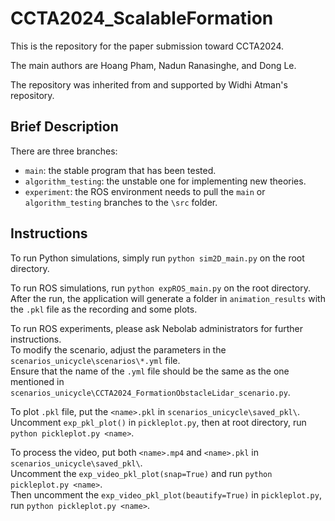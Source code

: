 # CCTA2024_ScalableFormation
This is the repository for the paper submission toward CCTA2024.

The main authors are Hoang Pham, Nadun Ranasinghe, and Dong Le.

The repository was inherited from and supported by Widhi Atman's repository.

## Brief Description
There are three branches:
- `main`: the stable program that has been tested.
- `algorithm_testing`: the unstable one for implementing new theories.
- `experiment`: the ROS environment needs to pull the `main` or `algorithm_testing` branches to the `\src` folder.

## Instructions
To run Python simulations, simply run `python sim2D_main.py` on the root directory.

To run ROS simulations, run `python expROS_main.py` on the root directory.\
After the run, the application will generate a folder in `animation_results` with the `.pkl` file as the recording and some plots.

To run ROS experiments, please ask Nebolab administrators for further instructions.\
To modify the scenario, adjust the parameters in the `scenarios_unicycle\scenarios\*.yml` file.\
Ensure that the name of the `.yml` file should be the same as the one mentioned in `scenarios_unicycle\CCTA2024_FormationObstacleLidar_scenario.py`.

To plot `.pkl` file, put the `<name>.pkl` in `scenarios_unicycle\saved_pkl\`.\
Uncomment `exp_pkl_plot()` in `pickleplot.py`, then at root directory, run `python pickleplot.py <name>`.

To process the video, put both `<name>.mp4` and `<name>.pkl` in `scenarios_unicycle\saved_pkl\`.\
Uncomment the `exp_video_pkl_plot(snap=True)` and run `python pickleplot.py <name>`.\
Then uncomment the `exp_video_pkl_plot(beautify=True)` in `pickleplot.py`, run `python pickleplot.py <name>`.
